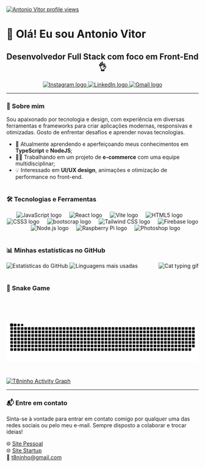 [![Antonio Vitor profile views](https://u8views.com/api/v1/github/profiles/64814651/views/day-week-month-total-count.svg)](https://u8views.com/github/T8ninho)
# 👋 Olá! Eu sou Antonio Vitor

<h2 align="center">Desenvolvedor Full Stack com foco em Front-End 👌</h2>

<div align="center">
  <a href="https://www.instagram.com/t8ninho/" target="_blank">
    <img src="https://img.shields.io/static/v1?message=Instagram&logo=instagram&label=&color=E4405F&logoColor=white&labelColor=&style=for-the-badge" height="35" alt="Instagram logo"  />
  </a>
  <a href="https://linkedin.com/in/t8ninho/" target="_blank">
    <img src="https://img.shields.io/static/v1?message=LinkedIn&logo=linkedin&label=&color=0077B5&logoColor=white&labelColor=&style=for-the-badge" height="35" alt="LinkedIn logo"  />
  </a>
  <a href="mailto:t8ninho@gmail.com" target="_blank">
    <img src="https://img.shields.io/static/v1?message=Gmail&logo=gmail&label=&color=D14836&logoColor=white&labelColor=&style=for-the-badge" height="35" alt="Gmail logo"  />
  </a>
</div>

---

### 🚀 Sobre mim

Sou apaixonado por tecnologia e design, com experiência em diversas ferramentas e frameworks para criar aplicações modernas, responsivas e otimizadas. Gosto de enfrentar desafios e aprender novas tecnologias.

- 🌱 Atualmente aprendendo e aperfeiçoando meus conhecimentos em **TypeScript** e **NodeJS**;
- 👨‍💻 Trabalhando em um projeto de **e-commerce** com uma equipe multidisciplinar;
- 💡 Interessado em **UI/UX design**, animações e otimização de performance no front-end.

#

### 🛠️ Tecnologias e Ferramentas

<div align="center">
  <img src="https://cdn.jsdelivr.net/gh/devicons/devicon/icons/javascript/javascript-original.svg" height="40" alt="JavaScript logo" />
  <img width="12" />
  <img src="https://cdn.jsdelivr.net/gh/devicons/devicon/icons/react/react-original.svg" height="40" alt="React logo" />
  <img width="12" />
  <img src="https://cdn.jsdelivr.net/gh/devicons/devicon@latest/icons/vitejs/vitejs-original.svg" height="40" alt="Vite logo" />
  <img width="12" />
  <img src="https://cdn.jsdelivr.net/gh/devicons/devicon/icons/html5/html5-original.svg" height="40" alt="HTML5 logo" />
  <img width="12" />
  <img src="https://cdn.jsdelivr.net/gh/devicons/devicon/icons/css3/css3-original.svg" height="40" alt="CSS3 logo" />
  <img width="12" />
  <img src="https://cdn.jsdelivr.net/gh/devicons/devicon@latest/icons/bootstrap/bootstrap-original-wordmark.svg" height="40" alt="bootscrap logo" />
  <img width="12" />
  <img src="https://cdn.jsdelivr.net/gh/devicons/devicon@latest/icons/tailwindcss/tailwindcss-original.svg" height="40" alt="Tailwind CSS logo" />
  <img width="12" />
  <img src="https://cdn.jsdelivr.net/gh/devicons/devicon/icons/firebase/firebase-plain.svg" height="40" alt="Firebase logo" />
  <img width="12" />
  <img src="https://cdn.jsdelivr.net/gh/devicons/devicon/icons/nodejs/nodejs-original.svg" height="40" alt="Node.js logo" />
  <img width="12" />
  <img src="https://cdn.jsdelivr.net/gh/devicons/devicon/icons/raspberrypi/raspberrypi-original.svg" height="40" alt="Raspberry Pi logo" />
  <img width="12" />
  <img src="https://cdn.jsdelivr.net/gh/devicons/devicon/icons/photoshop/photoshop-plain.svg" height="40" alt="Photoshop logo" />
</div>

#


### 📊 Minhas estatísticas no GitHub

<div>
  <img src="https://github-readme-stats.vercel.app/api?username=t8ninho&hide_title=false&hide_rank=false&show_icons=true&include_all_commits=true&count_private=true&disable_animations=false&theme=tokyonight&locale=en&hide_border=false" height="150" alt="Estatísticas do GitHub" />
  <img src="https://github-readme-stats.vercel.app/api/top-langs?username=t8ninho&locale=en&hide_title=false&layout=compact&card_width=320&langs_count=5&theme=tokyonight&hide_border=false" height="150" alt="Linguagens mais usadas" />
<img align="right" height="150" src="https://usagif.com/wp-content/uploads/cat-typing-12.gif" alt="Cat typing gif" />
</div>

#
### 🐍 Snake Game

<picture>
  <source media="(prefers-color-scheme: dark)" srcset="https://raw.githubusercontent.com/t8ninho/t8ninho/output/github-contribution-grid-snake-dark.svg">
  <source media="(prefers-color-scheme: light)" srcset="https://raw.githubusercontent.com/t8ninho/t8ninho/output/github-contribution-grid-snake.svg">
  <img alt="github contribution grid snake animation" src="https://raw.githubusercontent.com/t8ninho/t8ninho/output/github-contribution-grid-snake.svg">
</picture>

#

<picture>
  <a href="https://github.com/T8ninho/T8ninho">
    <img alt="T8ninho Activity Graph" src="https://github-readme-activity-graph.vercel.app/graph/?username=t8ninho&bg_color=RRGGBBAA&title_color=84C2C0&color=84C2C0&line=84C2C0&point=DEDEDE&hide_border=true&custom_title=Gr%C3%A1fico%20de%20Contribui%C3%A7%C3%B5es" />
  </a>
</picture>

---

### 📬 Entre em contato

Sinta-se à vontade para entrar em contato comigo por qualquer uma das redes sociais ou pelo meu e-mail. Sempre disposto a colaborar e trocar ideias!

🌐 [Site Pessoal](https://t8ninho.com/)  
🌐 [Site Startup](https://www.codigocapixaba.com.br/)  
📧 [t8ninho@gmail.com](mailto:t8ninho@gmail.com)
